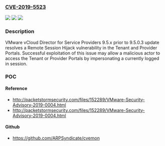 ### [CVE-2019-5523](https://cve.mitre.org/cgi-bin/cvename.cgi?name=CVE-2019-5523)
![](https://img.shields.io/static/v1?label=Product&message=VMware%20vCloud%20Director%20for%20Service%20Providers%20(vCD)&color=blue)
![](https://img.shields.io/static/v1?label=Version&message=n%2Fa&color=blue)
![](https://img.shields.io/static/v1?label=Vulnerability&message=Remote%20Session%20Hijack%20vulnerability&color=brighgreen)

### Description

VMware vCloud Director for Service Providers 9.5.x prior to 9.5.0.3 update resolves a Remote Session Hijack vulnerability in the Tenant and Provider Portals. Successful exploitation of this issue may allow a malicious actor to access the Tenant or Provider Portals by impersonating a currently logged in session.

### POC

#### Reference
- http://packetstormsecurity.com/files/152289/VMware-Security-Advisory-2019-0004.html
- http://packetstormsecurity.com/files/152289/VMware-Security-Advisory-2019-0004.html

#### Github
- https://github.com/ARPSyndicate/cvemon

